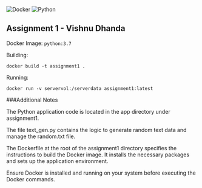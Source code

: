 ![Docker](https://img.shields.io/badge/docker-%230db7ed.svg?style=for-the-badge&logo=docker&logoColor=white) ![Python](https://img.shields.io/badge/python-3670A0?style=for-the-badge&logo=python&logoColor=ffdd54)

## Assignment 1 - Vishnu Dhanda 
Docker Image: ```python:3.7```

 Building:
```shell 
docker build -t assignment1 .
```

Running:
```shell
docker run -v servervol:/serverdata assignment1:latest
```

###Additional Notes

The Python application code is located in the app directory under assignment1. 

The file text_gen.py contains the logic to generate random text data and manage the random.txt file.


The Dockerfile at the root of the assignment1 directory specifies the instructions to build the Docker image. It installs the necessary packages and sets up the application environment.


Ensure Docker is installed and running on your system before executing the Docker commands.

